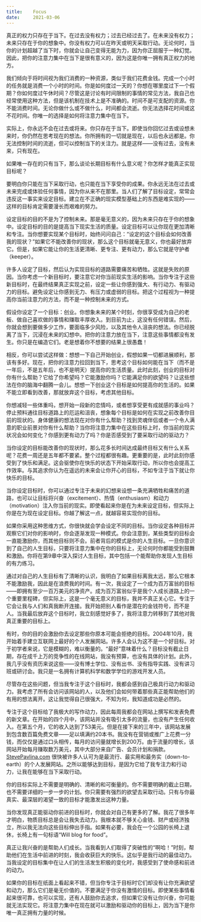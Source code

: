 ```yaml
---
title:    Focus
date:     2021-03-06
---
```


真正的权力只存在于当下。在过去没有权力；过去已经过去了。在未来没有权力；未来只存在于你的想象中。你没有权力可以在昨天或明天采取行动。无论何时，当你的计划超越了当下时，你就会让自己变得无能为力，因为你正屈服于一种幻觉。因此，把你的注意力集中在当下是很有意义的，因为这是你唯一拥有真正权力的地方。

我们倾向于将时间视为我们消费的一种资源，类似于我们花费金钱。完成一个小时的任务就是消费一个小时的时间。你是如何度过一天的？你想在哪里度过下一个假期？你如何度过午休时间？尽管这是讨论有时间限制的事情的常见方法，我自己也经常使用这种方法，但是该机制在技术上是不准确的。时间不是可支配的资源。你不能消费时间。无论你做什么或不做什么，时间都会流逝。你无法选择花时间或这不花时间。你唯一的选择是如何将注意力集中在当下。

实际上，你永远不会在过去或将来。你只存在于当下。即使当你回忆过去或设想未来时，你仍然在思考现在的想法。你所拥有的一切就是现在，以后也永远都是。你无法控制时间的流逝，但可以控制当下的关注力。就是这样——没有过去，没有未来，只有现在。

如果唯一存在的只有当下，那么谈论长期目标有什么意义呢？你怎样才能真正实现目标呢？

要明白你只能在当下采取行动，也只能在当下享受你的成果。你永远无法在过去或未来完成或体验任何事情，因为你从来不在那里。当人们了解了目标设定，常常会违反这一事实来设定目标。建立在不正确的现实模型基础上的东西是难实现的——这样的目标肯定需要漫长而艰难的努力。

设定目标的目的不是为了控制未来。那是毫无意义的，因为未来只存在于你的想象中。设定目标的目的是提高当下现实生活的质量。设定目标可以让你现在更加清晰和专注。当你想要实现某个目标时，始终问问自己：“设定的这个目标会如何改善我的现状？”如果它不能改善你的现状，那么这个目标就毫无意义，你也最好放弃它。但是，如果它能让你的生活更清晰、更专注、更有动力，那么它就是守护者（keeper）。

许多人设定了目标，然后认为实现目标的道路需要痛苦和牺牲。这就是失败的原因。当你考虑一个新目标时，要注意它对你当前现实生活的影响。当你专注于这些新目标时，在最终结果真正实现之前，设定一些让你感到强大、有行动力、有驱动力的目标。避免设定让你感到无力、有压力或虚弱的目标。把这个过程视为一种提高你当前注意力的方法，而不是一种控制未来的方式。

假设你设定了一个目标：创业。你想象未来的某个时刻，你很享受成为自己的老板、做自己喜欢做的事情和赚取丰厚收入。到目前为止，这没有任何错误。然后，你就会想到要做多少工作，要面临多少风险，以及其他令人沮丧的想法。你已经脱离了当下，沉浸在未来的幻想中。把你的注意力放在当下，注意这些事情都没有发生。你只是在编造它们。老是想着你不想要的结果上很愚蠢！

相反，你可以尝试这样做：想想一下自己开始创业，假想如果一切都进展顺利，那该有多好。现在，把你的注意力拉回到当下，思考这个目标如何能在当下（而不是一年后，不是五年后，也不是明天）提高你的生活质量。此时此刻，创业的目标对你有什么帮助？它给了你希望吗？它能激励你吗？它能满足你的欲望吗？让这些想法在你的脑海中翻腾一会儿。想想一下创业这个目标是如何提高你的生活的。如果不能立即看到改善，那就放弃这个目标，考虑其他目标。

你想减轻一些体重吗，想开始一段新的恋情吗，或者想享受更有成就感的事业吗？停止预料通往目标道路上的厄运和沮丧，想象每个目标是如何在实现之前改善你目前的现状的。身体健康的想法现在对你有什么帮助？找到灵魂伴侣或者一个令人满意的职业前景对你有什么帮助？当你将注意力集中在这些目标上时，你当前的现实状况会如何变化？你感到更有动力了吗？你是否感受到了要采取行动的驱动力？

当你设定的目标能改善你的现状时，那么花多长时间达成最终目标又有什么关系呢？花费一周还是五年都不要紧。整个过程都很有趣。更重要的是，此时此刻你感受到了快乐和满足。这会驱使你在快乐的状态下开始采取行动，所以你也会提高工作效率。与其追求你认为在遥远的未来会让你开心的目标，不如专注于当下就让你快乐的目标。

当你设定目标时，你可以通过专注于未来的幻想来设想一条充满牺牲和痛苦的道路，也可以让目标将兴奋（excitement）、热情（enthusiasm）和动力（motivation）注入你当前的现实。即使看起来你是在为未来设定目标，但实际上你是在为现在设定目标。你越了解这一点，就越容易实现你的目标。

如果你采用这种思维方式，你很快就会学会设定不同的目标。当你设定各种目标并观察它们对你的影响时，你会逐渐发现一种模式。你会注意到，某些类型的目标会一直能激励你，而其他目标则不会。前者背后的模式是你的人生目标。一旦你意识到了自己的人生目标，只要将注意力集中在你的目标上，无论何时你都能受到鼓舞和激励。你将在第9章中深入探讨人生目标，其中包括一个能帮助你发现人生目标的有力练习。

通过对自己的人生目标有了清晰的认识，我明白了如果目标离我太远，那么它根本不能激励我，因此是在浪费我的时间。有一次，我设定了一个成为百万富翁的目标——即拥有至少一百万美元的净资产。成为百万富翁似乎是我个人成长道路上的一个重要里程碑，但实际上，这是一个毫无意义的目标，我并不真正关心它。专注于它会让我与人们和真我断开连接。我开始把别人看作是潜在的金钱符号，而不是人。当我最后放弃这个目标时，我立刻感觉好多了，我将注意力转移到了其他对我真正重要的目标上。

有时，你的目的会激励你去设定那些你原本可能会拒绝的目标。2004年10月，我开始着手建立互联网上最好的个人发展网站。许多人会认为这不是一个好目标。对于初学者来说，它是模糊的，难以衡量的。“最好”意味着什么？目标没有截止日期，存在成千上万的竞争性的在线网站，我没有预算，也没有具体的计划。此外，我几乎没有资历来说这些——没有博士学位、没有出书、没有指导实践、没有讲习班或研讨会。我只是一名拥有计算机科学和数学学位的游戏开发人员。

尽管存在这些问题，但当我专注于这个目标时，我都会感到自己极具行动力和驱动力。我考虑了所有会访问该网站的人，以及他们会如何带着那些真正能帮助他们的有用的想法离开。这让我觉得自己很强大，不知为何，我知道成功是必然的。

专注于这个目标给了我极大的写作动力，因此每周我都会在网站上撰写和发表免费的新文章。在开始的四个月中，该网站并没有吸引太多的流量，也没有产生任何收入。在第五个月，它的收入达到了53美元。但是在接下来的三年中，该网站发展到包含数百篇免费文章——足以填满约20本书。我没有在营销或推广上花费一分钱，而仅仅是通过口头相传，每月的访问量就增长到200万。由于流量的增长，该网站开始每月赚取数万美元，其中大部分来自广告、会员计划和捐款。[StevePavlina.com](https://stevepavlina.com/) 很快被许多人认可为是最流行、最实用和最务实（down-to-earth）的个人发展网站。之所以能够达到目标，是因为它给了我专注力和行动力，让我在能够在当下采取行动。

你的目标实际上不需要是明确的、清晰的和可衡量的。你不需要明确的截止日期，也不需要详细的一步一步的计划。你只需要有强烈的欲望去采取行动。只有与你最真实、最深层的渴望一致的目标才能激发出这种力量。

当你发现真正能驱动你前进的目标时，你就会对自己有更多的了解。我花了很多年才明白，物质目标总是会让我失去动力。我根本就不够关心金钱、财产或经济独立，所以我无法向这些目标伸出手指。如果有必要，我会在一个公园的长椅上退休，长椅上有一句标语“Will blog for food”。

真正让我兴奋的是帮助人们成长。当我看到人们取得了突破性的“啊哈！”时刻，帮助他们在生活中前进的时刻，我会收获巨大的快乐。这似乎是我行动的最佳动力。当我设定的目标集中在让人们的生活发生积极的变化时，我感受到了使命感和前进的动力。

如果你的目标在纸面上看起来不错，但当你专注于目标时它们却没有让你充满欲望和动力，那么它们是毫无价值的。不要满足于你没有激情的目标。即使某些事情看起来很可靠，也可以实现，还有人鼓励你去追求，但如果它没有让你兴奋，你可能就无法实现它。将注意力集中在现在就可以激励和驱动你的目标上，因为当下是你唯一真正拥有力量的时候。